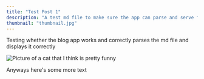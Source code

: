 ```yaml
---
title: "Test Post 1"
description: "A test md file to make sure the app can parse and serve files in the github repo"
thumbnail: "thumbnail.jpg"
---
```


Testing whether the blog app works and correctly parses the md file and displays it correctly

![Picture of a cat that I think is pretty funny](https://raw.githubusercontent.com/justinsmethers/website/github-api-integration/website/blog_posts/test_post_1/picture_of_cat.jpg)

Anyways here's some more text
